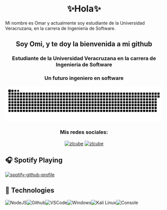 
<h1 align="center">✨Hola✨</h1>
Mi nombre es Omar y actualmente soy estudiante de la Universidad Veracruzana, en la carrera de Ingenieria de Software.

<h2 align="center">Soy Omi, y te doy la bienvenida a mi github</h2>
<h3 align="center">Estudiante de la Universidad Veracruzana en la carrera de Ingenieria de Software</h3>
<h3 align="center">Un futuro ingeniero en software</h3>

![snake gif](https://github.com/TekyaygilFethi/TekyaygilFethi/blob/output/github-contribution-grid-snake.svg)

<h3 align="center">Mis redes sociales:</h3>
<p align="center">
<a href="https://twitter.com/omi_idk_" target="blank"><img align="center" src="https://raw.githubusercontent.com/rahuldkjain/github-profile-readme-generator/master/src/images/icons/Social/twitter.svg" alt="zlcube" height="30" width="40" /></a>
<a href="https://www.instagram.com/omi_idk_/" target="blank"><img align="center" src="https://raw.githubusercontent.com/rahuldkjain/github-profile-readme-generator/master/src/images/icons/Social/instagram.svg" alt="zlcube" height="30" width="40" /></a>
</p>


## :headphones: Spotify Playing

[![spotify-github-profile](https://spotify-github-profile.vercel.app/api/view?uid=omarg2603&cover_image=true&theme=novatorem&show_offline=false&background_color=121212&interchange=false&bar_color=53b14f&bar_color_cover=false)](https://github.com/kittinan/spotify-github-profile)

## :wrench: Technologies

![NodeJS](https://img.icons8.com/color/30/nodejs.png)![Github](https://img.icons8.com/material-outlined/30/github.png)![VSCode](https://img.icons8.com/color/30/visual-studio-code-2019.png)![Windows](https://img.icons8.com/color/30/windows-10.png)![Kali Linux](https://img.icons8.com/color/30/kali-linux.png)![Console](https://img.icons8.com/color/30/console.png)
